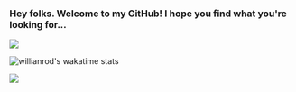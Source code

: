### Hey folks. Welcome to my GitHub! I hope you find what you're looking for...

<img align="center" src="https://github-readme-stats.vercel.app/api?username=FK-75&show_icons=true&theme=midnight-purple&include_all_commits=true"/>

![willianrod's wakatime stats](https://github-readme-stats.vercel.app/api/wakatime?username=FK-75&theme=midnight-purple)

<img align="center" src="https://github-readme-stats.vercel.app/api/top-langs/?username=FK-75&theme=midnight-purple&layout=compact&langs_count=10"/>

